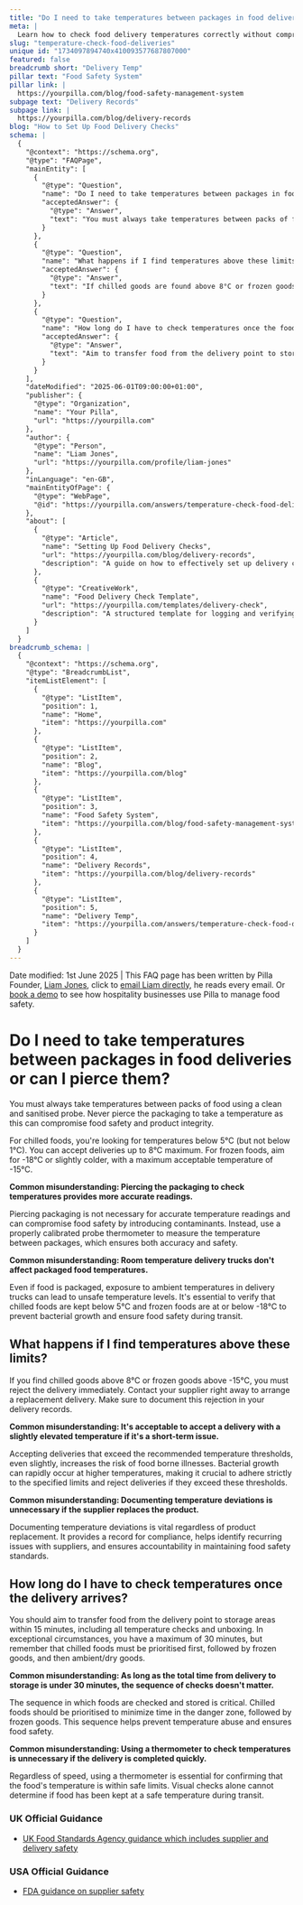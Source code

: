 ```yaml
---
title: "Do I need to take temperatures between packages in food deliveries or can I pierce them?"
meta: |
  Learn how to check food delivery temperatures correctly without compromising food safety, and what to do if temperatures are too high.
slug: "temperature-check-food-deliveries"
unique id: "1734097894740x410093577687807000"
featured: false
breadcrumb short: "Delivery Temp"
pillar text: "Food Safety System"
pillar link: |
  https://yourpilla.com/blog/food-safety-management-system
subpage text: "Delivery Records"
subpage link: |
  https://yourpilla.com/blog/delivery-records
blog: "How to Set Up Food Delivery Checks"
schema: |
  {
    "@context": "https://schema.org",
    "@type": "FAQPage",
    "mainEntity": [
      {
        "@type": "Question",
        "name": "Do I need to take temperatures between packages in food deliveries, or can I pierce them?",
        "acceptedAnswer": {
          "@type": "Answer",
          "text": "You must always take temperatures between packs of food using a clean and sanitised probe. Never pierce the packaging to take a temperature as this can compromise food safety and product integrity. For chilled foods, aim for temperatures below 5°C but not below 1°C, and accept deliveries up to 8°C. For frozen foods, target -18°C or slightly colder, with a maximum acceptable temperature of -15°C. Use a proper probe, not piercing, as piercing packaging is unnecessary for accurate temperature readings and compromises food safety."
        }
      },
      {
        "@type": "Question",
        "name": "What happens if I find temperatures above these limits in a food delivery?",
        "acceptedAnswer": {
          "@type": "Answer",
          "text": "If chilled goods are found above 8°C or frozen goods above -15°C during a delivery, you must reject the delivery immediately and contact your supplier to arrange a replacement. Make sure to document this rejection in your delivery records to maintain compliance, identify recurring issues with suppliers, and ensure accountability in maintaining food safety standards."
        }
      },
      {
        "@type": "Question",
        "name": "How long do I have to check temperatures once the food delivery arrives?",
        "acceptedAnswer": {
          "@type": "Answer",
          "text": "Aim to transfer food from the delivery point to storage areas within 15 minutes, including all temperature checks and unboxing. In exceptional circumstances, you have a maximum of 30 minutes. Chilled foods must be prioritised first, followed by frozen goods, then ambient/dry goods, to minimise time in the danger zone and prevent temperature abuse."
        }
      }
    ],
    "dateModified": "2025-06-01T09:00:00+01:00",
    "publisher": {
      "@type": "Organization",
      "name": "Your Pilla",
      "url": "https://yourpilla.com"
    },
    "author": {
      "@type": "Person",
      "name": "Liam Jones",
      "url": "https://yourpilla.com/profile/liam-jones"
    },
    "inLanguage": "en-GB",
    "mainEntityOfPage": {
      "@type": "WebPage",
      "@id": "https://yourpilla.com/answers/temperature-check-food-deliveries"
    },
    "about": [
      {
        "@type": "Article",
        "name": "Setting Up Food Delivery Checks",
        "url": "https://yourpilla.com/blog/delivery-records",
        "description": "A guide on how to effectively set up delivery checks for proper food safety management."
      },
      {
        "@type": "CreativeWork",
        "name": "Food Delivery Check Template",
        "url": "https://yourpilla.com/templates/delivery-check",
        "description": "A structured template for logging and verifying food deliveries, including temperature checks and supplier details."
      }
    ]
  }
breadcrumb_schema: |
  {
    "@context": "https://schema.org",
    "@type": "BreadcrumbList",
    "itemListElement": [
      {
        "@type": "ListItem",
        "position": 1,
        "name": "Home",
        "item": "https://yourpilla.com"
      },
      {
        "@type": "ListItem",
        "position": 2,
        "name": "Blog",
        "item": "https://yourpilla.com/blog"
      },
      {
        "@type": "ListItem",
        "position": 3,
        "name": "Food Safety System",
        "item": "https://yourpilla.com/blog/food-safety-management-system"
      },
      {
        "@type": "ListItem",
        "position": 4,
        "name": "Delivery Records",
        "item": "https://yourpilla.com/blog/delivery-records"
      },
      {
        "@type": "ListItem",
        "position": 5,
        "name": "Delivery Temp",
        "item": "https://yourpilla.com/answers/temperature-check-food-deliveries"
      }
    ]
  }
---
```


Date modified: 1st June 2025 | This FAQ page has been written by Pilla Founder, [Liam Jones](https://yourpilla.com/profile/liam-jones), click to [email Liam directly](https://mailto:liam@yourpilla.com/), he reads every email. Or [book a demo](https://calendly.com/pilla/demo) to see how hospitality businesses use Pilla to manage food safety.

# Do I need to take temperatures between packages in food deliveries or can I pierce them?

You must always take temperatures between packs of food using a clean and sanitised probe. Never pierce the packaging to take a temperature as this can compromise food safety and product integrity.

For chilled foods, you're looking for temperatures below 5°C (but not below 1°C). You can accept deliveries up to 8°C maximum. For frozen foods, aim for -18°C or slightly colder, with a maximum acceptable temperature of -15°C.

**Common misunderstanding: Piercing the packaging to check temperatures provides more accurate readings.**

Piercing packaging is not necessary for accurate temperature readings and can compromise food safety by introducing contaminants. Instead, use a properly calibrated probe thermometer to measure the temperature between packages, which ensures both accuracy and safety.

**Common misunderstanding: Room temperature delivery trucks don't affect packaged food temperatures.**

Even if food is packaged, exposure to ambient temperatures in delivery trucks can lead to unsafe temperature levels. It's essential to verify that chilled foods are kept below 5°C and frozen foods are at or below -18°C to prevent bacterial growth and ensure food safety during transit.

## What happens if I find temperatures above these limits?

If you find chilled goods above 8°C or frozen goods above -15°C, you must reject the delivery immediately. Contact your supplier right away to arrange a replacement delivery. Make sure to document this rejection in your delivery records.

**Common misunderstanding: It's acceptable to accept a delivery with a slightly elevated temperature if it's a short-term issue.**

Accepting deliveries that exceed the recommended temperature thresholds, even slightly, increases the risk of food borne illnesses. Bacterial growth can rapidly occur at higher temperatures, making it crucial to adhere strictly to the specified limits and reject deliveries if they exceed these thresholds.

**Common misunderstanding: Documenting temperature deviations is unnecessary if the supplier replaces the product.**

Documenting temperature deviations is vital regardless of product replacement. It provides a record for compliance, helps identify recurring issues with suppliers, and ensures accountability in maintaining food safety standards.

## How long do I have to check temperatures once the delivery arrives?

You should aim to transfer food from the delivery point to storage areas within 15 minutes, including all temperature checks and unboxing. In exceptional circumstances, you have a maximum of 30 minutes, but remember that chilled foods must be prioritised first, followed by frozen goods, and then ambient/dry goods.

**Common misunderstanding: As long as the total time from delivery to storage is under 30 minutes, the sequence of checks doesn't matter.**

The sequence in which foods are checked and stored is critical. Chilled foods should be prioritised to minimize time in the danger zone, followed by frozen goods. This sequence helps prevent temperature abuse and ensures food safety.

**Common misunderstanding: Using a thermometer to check temperatures is unnecessary if the delivery is completed quickly.**

Regardless of speed, using a thermometer is essential for confirming that the food's temperature is within safe limits. Visual checks alone cannot determine if food has been kept at a safe temperature during transit.

### UK Official Guidance

-   [UK Food Standards Agency guidance which includes supplier and delivery safety](https://www.food.gov.uk/business-guidance/managing-food-safety)

### USA Official Guidance

-   [FDA guidance on supplier safety](https://www.fda.gov/food/importing-food-products-united-states/industry-resources-third-party-audit-standards-and-fsma-supplier-verification-requirements)
